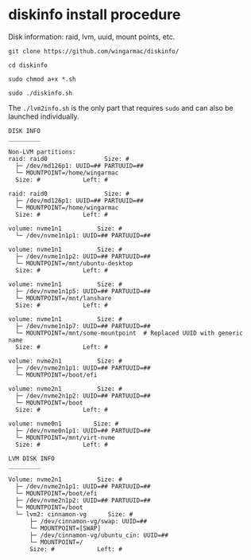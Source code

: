 # diskinfo install procedure

Disk information: raid, lvm, uuid, mount points, etc.

`git clone https://github.com/wingarmac/diskinfo/`

`cd diskinfo`

`sudo chmod a+x *.sh`

`sudo ./diskinfo.sh`

The `./lvm2info.sh` is the only part that requires `sudo` and can also be launched individually.

```
DISK INFO
_________

Non-LVM partitions:
raid: raid0                Size: #
  ├─ /dev/md126p1: UUID=## PARTUUID=##
  └─ MOUNTPOINT=/home/wingarmac
  Size: #            Left: #

raid: raid0                Size: #
  ├─ /dev/md126p1: UUID=## PARTUUID=##
  └─ MOUNTPOINT=/home/wingarmac
  Size: #            Left: #

volume: nvme1n1          Size: #
  └─ /dev/nvme1n1p1: UUID=## PARTUUID=##

volume: nvme1n1          Size: #
  ├─ /dev/nvme1n1p2: UUID=## PARTUUID=##
  └─ MOUNTPOINT=/mnt/ubuntu-desktop
  Size: #            Left: #

volume: nvme1n1          Size: #
  ├─ /dev/nvme1n1p5: UUID=## PARTUUID=##
  └─ MOUNTPOINT=/mnt/lanshare
  Size: #            Left: #

volume: nvme1n1          Size: #
  ├─ /dev/nvme1n1p7: UUID=## PARTUUID=##
  └─ MOUNTPOINT=/mnt/some-mountpoint  # Replaced UUID with generic name
  Size: #            Left: #

volume: nvme2n1          Size: #
  ├─ /dev/nvme2n1p1: UUID=## PARTUUID=##
  └─ MOUNTPOINT=/boot/efi

volume: nvme2n1          Size: #
  ├─ /dev/nvme2n1p2: UUID=## PARTUUID=##
  └─ MOUNTPOINT=/boot
  Size: #            Left: #

volume: nvme0n1         Size: #
  ├─ /dev/nvme0n1p1: UUID=## PARTUUID=##
  └─ MOUNTPOINT=/mnt/virt-nvme
  Size: #            Left: #

LVM DISK INFO
_________

Volume: nvme2n1          Size: #
  ├─ /dev/nvme2n1p1: UUID=## PARTUUID=##
  └─ MOUNTPOINT=/boot/efi
  ├─ /dev/nvme2n1p2: UUID=## PARTUUID=##
  └─ MOUNTPOINT=/boot
  └─ lvm2: cinnamon-vg      Size: #
      ├─ /dev/cinnamon-vg/swap: UUID=##
      └─ MOUNTPOINT=[SWAP]
      ├─ /dev/cinnamon-vg/ubuntu_cin: UUID=##
      └─ MOUNTPOINT=/
      Size: #            Left: #
